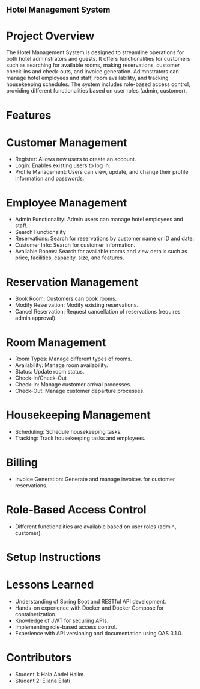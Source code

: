  ## Hotel Management System
# Project Overview
The Hotel Management System is designed to streamline operations for both hotel adminstrators and guests. It offers functionalities for customers such as searching for available rooms, making reservations, customer check-ins and check-outs, and invoice generation. Adimnstrators can manage hotel employees and staff, room availability, and tracking housekeeping schedules. The system includes role-based access control, providing different functionalities based on user roles (admin, customer).
# Features
# Customer Management
- Register: Allows new users to create an account.
- Login: Enables existing users to log in.
- Profile Management: Users can view, update, and change their profile information and passwords.
# Employee Management
- Admin Functionality: Admin users can manage hotel employees and staff.
- Search Functionality
- Reservations: Search for reservations by customer name or ID and date.
- Customer Info: Search for customer information.
- Available Rooms: Search for available rooms and view details such as price, facilities, capacity, size, and features.
# Reservation Management
- Book Room: Customers can book rooms.
- Modify Reservation: Modify existing reservations.
- Cancel Reservation: Request cancellation of reservations (requires admin approval).
# Room Management
- Room Types: Manage different types of rooms.
- Availability: Manage room availability.
- Status: Update room status.
- Check-In/Check-Out
- Check-In: Manage customer arrival processes.
- Check-Out: Manage customer departure processes.
# Housekeeping Management
- Scheduling: Schedule housekeeping tasks.
- Tracking: Track housekeeping tasks and employees.
# Billing
- Invoice Generation: Generate and manage invoices for customer reservations.

# Role-Based Access Control
- Different functionalities are available based on user roles (admin, customer).

# Setup Instructions


# Lessons Learned
- Understanding of Spring Boot and RESTful API development.
- Hands-on experience with Docker and Docker Compose for containerization.
- Knowledge of JWT for securing APIs.
- Implementing role-based access control.
- Experience with API versioning and documentation using OAS 3.1.0.

# Contributors
- Student 1: Hala Abdel Halim.
- Student 2: Eliana Ellati
